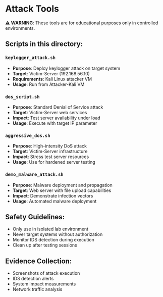 # Attack Tools

⚠️ **WARNING**: These tools are for educational purposes only in controlled environments.

## Scripts in this directory:

### `keylogger_attack.sh`
- **Purpose**: Deploy keylogger attack on target system
- **Target**: Victim-Server (192.168.56.10)
- **Requirements**: Kali Linux attacker VM
- **Usage**: Run from Attacker-Kali VM

### `dos_script.sh`
- **Purpose**: Standard Denial of Service attack
- **Target**: Victim-Server web services
- **Impact**: Test server availability under load
- **Usage**: Execute with target IP parameter

### `aggressive_dos.sh`
- **Purpose**: High-intensity DoS attack
- **Target**: Victim-Server infrastructure
- **Impact**: Stress test server resources
- **Usage**: Use for hardened server testing

### `demo_malware_attack.sh`
- **Purpose**: Malware deployment and propagation
- **Target**: Web server with file upload capabilities
- **Impact**: Demonstrate infection vectors
- **Usage**: Automated malware deployment

## Safety Guidelines:
- Only use in isolated lab environment
- Never target systems without authorization
- Monitor IDS detection during execution
- Clean up after testing sessions

## Evidence Collection:
- Screenshots of attack execution
- IDS detection alerts
- System impact measurements
- Network traffic analysis
